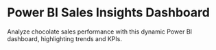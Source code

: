 # Power BI Sales Insights Dashboard
 Analyze chocolate sales performance with this dynamic Power BI dashboard, highlighting trends and KPIs.
